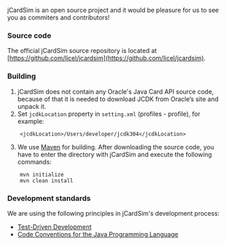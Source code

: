 jCardSim is an open source project and it would be pleasure for us to see you as commiters and contributors!

### Source code
The official jCardSim source repository is located at [https://github.com/licel/jcardsim](https://github.com/licel/jcardsim).


### Building
1. jCardSim does not contain any Oracle's Java Card API source code, because of that it is needed to download JCDK from Oracle’s site and unpack it.
2. Set `jcdkLocation` property in `setting.xml` (profiles - profile), for example:

~~~
    <jcdkLocation>/Users/developer/jcdk304</jcdkLocation>
~~~

3. We use [Maven](http://http://maven.apache.org/) for building. After downloading the source code, you have to enter the directory with jCardSim and execute the following commands:

~~~
    mvn initialize
    mvn clean install
~~~

### Development standards
We are using the following principles in jCardSim's development process:

- [Test-Driven Development](http://en.wikipedia.org/wiki/Test-driven_development)
- [Code Conventions for the Java Programming Language](http://www.oracle.com/technetwork/java/codeconvtoc-136057.html)

